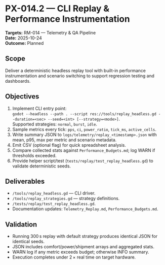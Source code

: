 # PX-014.2 — CLI Replay & Performance Instrumentation
**Targets:** RM-014 — Telemetry & QA Pipeline  
**Date:** 2025-10-24  
**Outcome:** Planned  

## Scope
Deliver a deterministic headless replay tool with built-in performance instrumentation and scenario switching to support regression testing and dashboards.

## Objectives
1. Implement CLI entry point:  
   `godot --headless --path . --script res://tools/replay_headless.gd --duration=<sec> --seed=<int> [--strategy=<mode>]`.  
   Supported strategies: `normal`, `burst`, `idle`.  
2. Sample metrics every tick: `pps`, `ci`, `power_ratio`, `tick_ms`, `active_cells`.  
3. Write summary JSON to `logs/telemetry/replay_<timestamp>.json` with mean, p95, max per metric and scenario metadata.  
4. Emit CSV (optional flag) for quick spreadsheet analysis.  
5. Compare collected stats against `Performance_Budgets.md`; log WARN if thresholds exceeded.  
6. Provide helper script/test (`tests/replay/test_replay_headless.gd`) to validate deterministic seeds.  

## Deliverables
- `/tools/replay_headless.gd` — CLI driver.  
- `/tools/replay_strategies.gd` — strategy definitions.  
- `/tests/replay/test_replay_headless.gd`.  
- Documentation updates: `Telemetry_Replay.md`, `Performance_Budgets.md`.  

## Validation
- Running 300 s replay with default strategy produces identical JSON for identical seeds.  
- JSON includes comfort/power/shipment arrays and aggregated stats.  
- WARN log if any metric exceeds budget; otherwise INFO summary.  
- Execution completes under 2 × real time on target hardware.  
